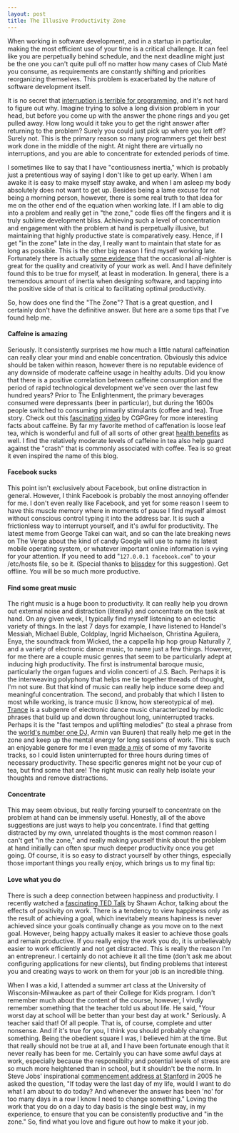 ```yaml
---
layout: post
title: The Illusive Productivity Zone
---
```

When working in software development, and in a startup in particular, making the most efficient use of your time is a critical challenge. It can feel like you are perpetually behind schedule, and the next deadline might just be the one you can't quite pull off no matter how many cases of Club Maté you consume, as requirements are constantly shifting and priorities reorganizing themselves. This problem is exacerbated by the nature of software development itself.

It is no secret that [interruption is terrible for programming,](http://blog.ninlabs.com/2013/01/programmer-interrupted/) and it's not hard to figure out why. Imagine trying to solve a long division problem in your head, but before you come up with the answer the phone rings and you get pulled away. How long would it take you to get the right answer after returning to the problem? Surely you could just pick up where you left off? Surely not. This is the primary reason so many programmers get their best work done in the middle of the night. At night there are virtually no interruptions, and you are able to concentrate for extended periods of time.

I sometimes like to say that I have "contiousness inertia," which is probably just a pretentious way of saying I don't like to get up early. When I am awake it is easy to make myself stay awake, and when I am asleep my body absolutely does not want to get up. Besides being a lame excuse for not being a morning person, however, there is some real truth to that idea for me on the other end of the equation when working late. If I am able to dig into a problem and really get in "the zone," code flies off the fingers and it is truly sublime development bliss. Achieving such a level of concentration and engagement with the problem at hand is perpetually illusive, but maintaining that highly productive state is comparatively easy. Hence, if I get "in the zone" late in the day, I really want to maintain that state for as long as possible. This is the other big reason I find myself working late. Fortunately there is actually [some evidence](http://blogs.wsj.com/speakeasy/2013/06/18/do-successful-people-need-sleep/) that the occasional all-nighter is great for the quality and creativity of your work as well. And I have definitely found this to be true for myself, at least in moderation. In general, there is a tremendous amount of inertia when designing software, and tapping into the positive side of that is critical to facilitating optimal productivity.

So, how does one find the "The Zone"? That is a great question, and I certainly don't have the definitive answer. But here are a some tips that I've found help me.

#### Caffeine is amazing
Seriously. It consistently surprises me how much a little natural caffeination can really clear your mind and enable concentration. Obviously this advice should be taken within reason, however there is no reputable evidence of any downside of moderate caffeine usage in healthy adults. Did you know that there is a positive correlation between caffeine consumption and the period of rapid technological development we've seen over the last few hundred years? Prior to The Enlightenment, the primary beverages consumed were depressants (beer in particular), but during the 1600s people switched to consuming primarily stimulants (coffee and tea). True story. Check out this [fascinating video](http://www.youtube.com/watch?v=OTVE5iPMKLg) by CGPGrey for more interesting facts about caffeine. By far my favorite method of caffenation is loose leaf tea, which is wonderful and full of all sorts of other great [health benefits](http://www.webmd.com/diet/features/tea-types-and-their-health-benefits) as well. I find the relatively moderate levels of caffeine in tea also help guard against the "crash" that is commonly associated with coffee. Tea is so great it even inspired the name of this blog.

#### Facebook sucks
This point isn't exclusively about Facebook, but online distraction in general. However, I think Facebook is probably the most annoying offender for me. I don't even really like Facebook, and yet for some reason I seem to have this muscle memory where in moments of pause I find myself almost without conscious control typing it into the address bar. It is such a frictionless way to interrupt yourself, and it's awful for productivity. The latest meme from George Takei can wait, and so can the late breaking news on The Verge about the kind of candy Google will use to name its latest mobile operating system, or whatever important online information is vying for your attention. If you need to add "`127.0.0.1 facebook.com`" to your /etc/hosts file, so be it. (Special thanks to [blissdev](http://twitter.com/blissdev) for this suggestion). Get offline. You will be so much more productive.

#### Find some great music
The right music is a huge boon to productivity. It can really help you drown out external noise and distraction (literally) and concentrate on the task at hand. On any given week, I typically find myself listening to an eclectic variety of things. In the last 7 days for example, I have listened to Handel's Messiah, Michael Buble, Coldplay, Ingrid Michaelson, Christina Aguilera, Enya, the soundtrack from Wicked, the a cappella hip hop group Naturally 7, and a variety of electronic dance music, to name just a few things. However, for me there are a couple music genres that seem to be particularly adept at inducing high productivity. The first is instrumental baroque music, particularly the organ fugues and violin concerti of J.S. Bach. Perhaps it is the interweaving polyphony that helps me tie together threads of thought, I'm not sure. But that kind of music can really help induce some deep and meaningful concentration. The second, and probably that which I listen to most while working, is trance music (I know, how stereotypical of me). [Trance](http://en.wikipedia.org/wiki/Trance_music) is a subgenre of electronic dance music characterized by melodic phrases that build up and down throughout long, uninterrupted tracks. Perhaps it is the "fast tempos and uplifting melodies" (to steal a phrase from the [world's number one DJ,](http://www.digitalspy.com/music/news/a432146/armin-van-buuren-voted-worlds-number-one-dj.html) Armin van Buuren) that really help me get in the zone and keep up the mental energy for long sessions of work. This is such an enjoyable genere for me I even [made a mix](https://soundcloud.com/adamanthil/trance-anthology-andrew-bender) of some of my favorite tracks, so I could listen uninterrupted for three hours during times of necessary productivity. These specific generes might not be your cup of tea, but find some that are! The right music can really help isolate your thoughts and remove distractions.

#### Concentrate
This may seem obvious, but really forcing yourself to concentrate on the problem at hand can be immensly useful. Honestly, all of the above suggestions are just ways to help you concentrate. I find that getting distracted by my own, unrelated thoughts is the most common reason I can't get "in the zone," and really making yourself think about the problem at hand initially can often spur much deeper productivity once you get going. Of course, it is so easy to distract yourself by other things, especially those important things you really enjoy, which brings us to my final tip:

#### Love what you do
There is such a deep connection between happiness and productivity. I recently watched a [fascinating TED Talk](http://www.ted.com/talks/shawn_achor_the_happy_secret_to_better_work.html) by Shawn Achor, talking about the effects of positivity on work. There is a tendency to view happiness only as the result of achieving a goal, which inevitabely means hapiness is never achieved since your goals continually change as you move on to the next goal. However, being happy actually makes it easier to achieve those goals and remain productive. If you really enjoy the work you do, it is unbelievably easier to work efficiently and not get distracted. This is really the reason I'm an entrepreneur. I certainly do not achieve it all the time (don't ask me about configuring applications for new clients), but finding problems that interest you and creating ways to work on them for your job is an incredible thing.

When I was a kid, I attended a summer art class at the University of Wisconsin-Milwaukee as part of their College for Kids program. I don't remember much about the content of the course, however, I vivdly remember something that the teacher told us about life. He said, "Your worst day at school will be better than your best day at work." Seriously. A teacher said that! Of all people. That is, of course, complete and utter nonsense. And if it's true for you, I think you should probably change something. Being the obedient square I was, I believed him at the time. But that really should not be true at all, and I have been fortunate enough that it never really has been for me. Certainly you can have some awful days at work, especially because the responsibilty and potential levels of stress are so much more heightened than in school, but it shouldn't be the norm. In Steve Jobs' inspirational [commencement address at Stanford](http://www.youtube.com/watch?v=Hd_ptbiPoXM) in 2005 he asked the question, "If today were the last day of my life, would I want to do what I am about to do today? And whenever the answer has been 'no' for too many days in a row I know I need to change something." Loving the work that you do on a day to day basis is the single best way, in my experience, to ensure that you can be consistently productive and "in the zone." So, find what you love and figure out how to make it your job.